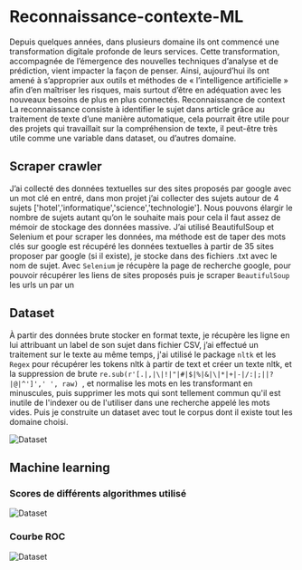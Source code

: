 # Reconnaissance-contexte-ML

Depuis quelques années,  dans plusieurs domaine ils ont commencé une transformation digitale profonde de leurs services. Cette transformation, accompagnée de l’émergence des nouvelles techniques d’analyse et de prédiction, vient impacter la façon de penser. Ainsi, aujourd’hui ils ont amené à s’approprier aux outils et méthodes de « l’intelligence artificielle » afin d’en maîtriser les risques, mais surtout d’être en adéquation avec les nouveaux besoins de plus en plus connectés. Reconnaissance de context La reconnaissance consiste à identifier le sujet dans article grâce au traitement de texte d’une manière automatique, cela pourrait être utile pour des projets qui travaillait sur la compréhension de texte, il peut-être très utile comme une variable dans dataset, ou d’autres domaine.

## Scraper crawler 
J’ai collecté des données textuelles sur des sites proposés par google avec un mot clé en entré, dans mon projet j’ai collecter des sujets autour de 4 sujets ['hotel','informatique','science','technologie']. Nous pouvons élargir le nombre de sujets autant qu’on le souhaite mais pour cela il faut assez de mémoir de stockage des données massive.
J’ai utilisé BeautifulSoup et Selenium et pour scraper les données, ma méthode est de taper des mots clés sur google est récupéré les données textuelles à partir de 35 sites proposer par google (si il existe), je stocke dans des fichiers .txt avec le nom de sujet. 
Avec `Selenium` je récupère la page de recherche google, pour pouvoir récupérer les liens de sites proposés puis je scraper `BeautifulSoup` les urls un par un


## Dataset 

À partir des données brute stocker en format texte, je récupère les ligne en lui attribuant un label de son sujet dans fichier CSV, j’ai effectué un traitement sur le texte au même temps, j'ai utilisé le package `nltk` et les `Regex` pour récupérer les tokens nltk à partir de text et créer un texte nltk, et la suppression de brute `re.sub(r'[.|,|\|!|"|#|$|%|&|\|*|+|-|/:|;||?|@|^']',' ', raw) `, et normalise les mots en les transformant en minuscules, puis supprimer les mots qui sont tellement commun qu'il est inutile de l'indexer ou de l'utiliser dans une recherche appelé les mots vides. Puis je construite un dataset avec tout le corpus dont il existe tout les domaine choisi.

![Dataset](https://github.com/nourshmm/Reconnaissance-contexte-ML/blob/master/corpus/dataset.png)


## Machine learning 


### Scores de différents algorithmes utilisé 
![Dataset](https://github.com/nourshmm/Reconnaissance-contexte-ML/blob/master/corpus/scores-algos.png)

### Courbe ROC 
![Dataset](https://github.com/nourshmm/Reconnaissance-contexte-ML/blob/master/corpus/courbe-accuracy.png)





